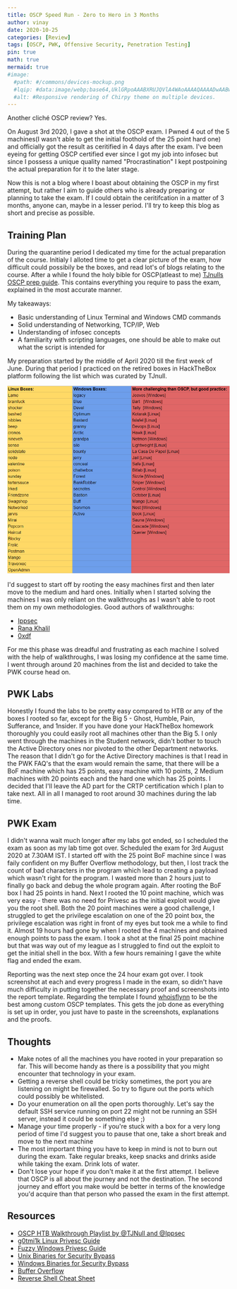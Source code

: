```yaml
---
title: OSCP Speed Run - Zero to Hero in 3 Months
author: vinay
date: 2020-10-25
categories: [Review]
tags: [OSCP, PWK, Offensive Security, Penetration Testing]
pin: true
math: true
mermaid: true
#image:
  #path: #/commons/devices-mockup.png
  #lqip: #data:image/webp;base64,UklGRpoAAABXRUJQVlA4WAoAAAAQAAAADwAABwAAQUxQSDIAAAARL0AmbZurmr57yyIiqE8oiG0bejIYEQTgqiDA9vqnsUSI6H+oAERp2HZ65qP/VIAWAFZQOCBCAAAA8AEAnQEqEAAIAAVAfCWkAALp8sF8rgRgAP7o9FDvMCkMde9PK7euH5M1m6VWoDXf2FkP3BqV0ZYbO6NA/VFIAAAA
  #alt: #Responsive rendering of Chirpy theme on multiple devices.
---
```


Another cliché OSCP review? Yes.

On August 3rd 2020, I gave a shot at the OSCP exam. I Pwned 4 out of the 5 machines(I wasn't able to get the initial foothold of the 25 point hard one) and officially got the result as ceritified in 4 days after the exam. I've been eyeing for getting OSCP certified ever since I got my job into infosec but since I possess a unique quality named "Procrastination" I kept postpoining the actual preparation for it to the later stage.

Now this is not a blog where I boast about obtaining the OSCP in my first attempt, but rather I aim to guide others who is already preparing or planning to take the exam. If I could obtain the ceritifcation in a matter of 3 months, anyone can, maybe in a lesser period. I'll try to keep this blog as short and precise as possible.

## Training Plan

During the quarantine period I dedicated my time for the actual preparation of the course. Initialy I alloted time to get a clear picture of the exam, how difficult could possibily be the boxes, and read lot's of blogs relating to the course. After a while I found the holy bible for OSCP(atleast to me)
[TJnulls OSCP prep guide](https://www.netsecfocus.com/oscp/2019/03/29/The_Journey_to_Try_Harder-_TJNulls_Preparation_Guide_for_PWK_OSCP.html).
This contains everything you require to pass the exam, explained in the most accurate manner.

My takeaways:

- Basic understanding of Linux Terminal and Windows CMD commands
- Solid understanding of Networking, TCP/IP, Web
- Understanding of infosec concepts
- A familiarity with scripting languages, one should be able to make out what the script is intended for

My preparation started by the middle of April 2020 till the first week of June. During that period I practiced on the retired boxes in HackTheBox platform following the list which was curated by TJnull.

![TJnull Boxes](/assets/img/OSCP/tjnull.png)

I'd suggest to start off by rooting the easy machines first and then later move to the medium and hard ones. Initially when I started solving the machines I was only reliant on the walkthroughs as I wasn't able to root them on my own methodologies.
Good authors of walkthroughs:

- [Ippsec](https://www.youtube.com/channel/UCa6eh7gCkpPo5XXUDfygQQA)
- [Rana Khalil](https://rana-khalil.gitbook.io/hack-the-box-oscp-preparation/)
- [0xdf](https://0xdf.gitlab.io/)

For me this phase was dreadful and frustrating as each machine I solved with the help of walkthroughs, I was losing my confidence at the same time. I went through around 20 machines from the list and decided to take the PWK course head on.

## PWK Labs

Honestly I found the labs to be pretty easy compared to HTB or any of the boxes I rooted so far, except for the Big 5 - Ghost, Humble, Pain, Sufferance, and 1nsider. If you have done your HackTheBox homework thoroughly you could easily root all machines other than the Big 5. I only went through the machines in the Student network, didn't bother to touch the Active Directory ones nor pivoted to the other Department networks. The reason that I didn't go for the Active Directory machines is that I read in the PWK FAQ's that the exam would remain the same, that there will be a BoF machine which has 25 points, easy machine with 10 points, 2 Medium machines with 20 points each and the hard one which has 25 points. I decided that I'll leave the AD part for the CRTP certification which I plan to take next. All in all I managed to root around 30 machines during the lab time.

## PWK Exam

I didn't wanna wait much longer after my labs got ended, so I scheduled the exam as soon as my lab time got over. Scheduled the exam for 3rd August 2020 at 7.30AM IST. I started off with the 25 point BoF machine since I was faily confident on my Buffer Overflow methodology, but then, I lost track the count of bad characters in the program which lead to creating a payload which wasn't right for the program. I wasted more than 2 hours just to finally go back and debug the whole program again.
After rooting the BoF box I had 25 points in hand. Next I rooted the 10 point machine, which was very easy - there was no need for Privesc as the initial exploit would give you the root shell. Both the 20 point machines were a good challenge, I struggled to get the privilege escalation on one of the 20 point box, the privilege escalation was right in front of my eyes but took me a while to find it. Almost 19 hours had gone by when I rooted the 4 machines and obtained enough points to pass the exam. I took a shot at the final 25 point machine but that was way out of my league as I struggled to find out the exploit to get the initial shell in the box. With a few hours remaining I gave the white flag and ended the exam.

Reporting was the next step once the 24 hour exam got over. I took screenshot at each and every progress I made in the exam, so didn't have much difficulty in putting together the necessary proof and screenshots into the report template. Regarding the template I found [whoisflynn](https://github.com/whoisflynn/OSCP-Exam-Report-Template) to be the best among custom OSCP templates. This gets the job done as everything is set up in order, you just have to paste in the screenshots, explanations and the proofs.

## Thoughts

- Make notes of all the machines you have rooted in your preparation so far. This will become handy as there is a possibility that you might encounter that technology in your exam.
- Getting a reverse shell could be tricky sometimes, the port you are listening on might be firewalled. So try to figure out the ports which could possibly be whitelisted.
- Do your enumeration on all the open ports thoroughly. Let's say the default SSH service running on port 22 might not be running an SSH server, instead it could be something else ;)
- Manage your time properly - if you're stuck with a box for a very long period of time I'd suggest you to pause that one, take a short break and move to the next machine
- The most important thing you have to keep in mind is not to burn out during the exam. Take regular breaks, keep snacks and drinks aside while taking the exam. Drink lots of water.
- Don't lose your hope if you don't make it at the first attempt. I believe that OSCP is all about the journey and not the destination. The second journey and effort you make would be better in terms of the knowledge you'd acquire than that person who passed the exam in the first attempt.

## Resources

- [OSCP HTB Walkthrough Playlist by @TJNull and @Ippsec](https://www.youtube.com/playlist?list=PLidcsTyj9JXK-fnabFLVEvHinQ14Jy5tf)
- [g0tmi1k Linux Privesc Guide](https://blog.g0tmi1k.com/2011/08/basic-linux-privilege-escalation/)
- [Fuzzy Windows Privesc Guide](https://www.fuzzysecurity.com/tutorials/16.html)
- [Unix Binaries for Security Bypass](https://gtfobins.github.io/#)
- [Windows Binaries for Security Bypass](https://lolbas-project.github.io/#)
- [Buffer Overflow](https://github.com/justinsteven/dostackbufferoverflowgood)
- [Reverse Shell Cheat Sheet](https://pentestmonkey.net/cheat-sheet/shells/reverse-shell-cheat-sheet)
